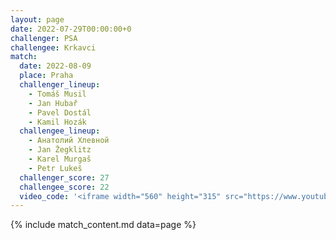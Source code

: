 ```yaml
---
layout: page
date: 2022-07-29T00:00:00+0
challenger: PSA
challengee: Krkavci
match:
  date: 2022-08-09
  place: Praha
  challenger_lineup:
    - Tomáš Musil
    - Jan Hubař
    - Pavel Dostál
    - Kamil Hozák
  challengee_lineup:
    - Анатолий Хлевной
    - Jan Žegklitz
    - Karel Murgaš
    - Petr Lukeš
  challenger_score: 27
  challengee_score: 22
  video_code: '<iframe width="560" height="315" src="https://www.youtube-nocookie.com/embed/g2uiM6QEzsk" title="YouTube video player" frameborder="0" allow="accelerometer; autoplay; clipboard-write; encrypted-media; gyroscope; picture-in-picture" allowfullscreen></iframe>'
---
```


{% include match_content.md data=page %}
